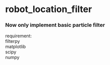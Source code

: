 # robot_location_filter


### Now only implement basic particle filter  
requirement:  
filterpy  
matplotlib  
scipy  
numpy  


